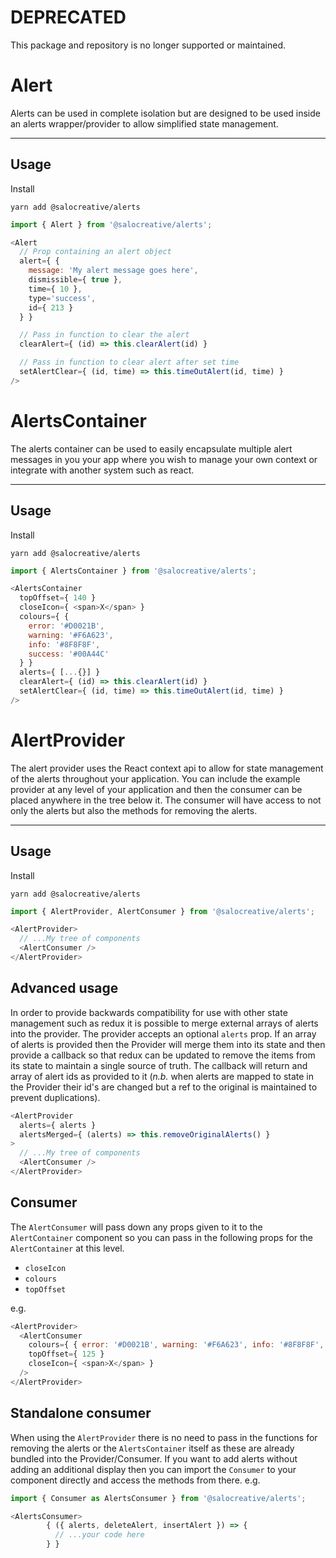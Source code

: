 # DEPRECATED

This package and repository is no longer supported or maintained.

# Alert

Alerts can be used in complete isolation but are designed to be used inside an alerts wrapper/provider to allow simplified state management.

---

## Usage

Install

```
yarn add @salocreative/alerts
```

```javascript
import { Alert } from '@salocreative/alerts';
```

```javascript
<Alert
  // Prop containing an alert object
  alert={ {
    message: 'My alert message goes here',
    dismissible={ true },
    time={ 10 },
    type='success',
    id={ 213 }
  } }

  // Pass in function to clear the alert
  clearAlert={ (id) => this.clearAlert(id) }

  // Pass in function to clear alert after set time
  setAlertClear={ (id, time) => this.timeOutAlert(id, time) }
/>
```

# AlertsContainer

The alerts container can be used to easily encapsulate multiple alert messages in you your app where you wish to manage your own context or integrate with another system such as react.

---

## Usage

Install

```
yarn add @salocreative/alerts
```

```javascript
import { AlertsContainer } from '@salocreative/alerts';
```

```javascript
<AlertsContainer
  topOffset={ 140 }
  closeIcon={ <span>X</span> }
  colours={ {
    error: '#D0021B',
    warning: '#F6A623',
    info: '#8F8F8F',
    success: '#00A44C'
  } }
  alerts={ [...{}] }
  clearAlert={ (id) => this.clearAlert(id) }
  setAlertClear={ (id, time) => this.timeOutAlert(id, time) }
/>
```

# AlertProvider

The alert provider uses the React context api to allow for state management of the alerts throughout your application. You can include the example provider at any level of your application and then the consumer can be placed anywhere in the tree below it. The consumer will have access to not only the alerts but also the methods for removing the alerts. 

---

## Usage

Install

```
yarn add @salocreative/alerts
```

```javascript
import { AlertProvider, AlertConsumer } from '@salocreative/alerts';
```

```javascript
<AlertProvider>
  // ...My tree of components
  <AlertConsumer />
</AlertProvider>
```

## Advanced usage

In order to provide backwards compatibility for use with other state management such as redux it is possible to merge external arrays of alerts into the provider. The provider accepts an optional `alerts` prop. If an array of alerts is provided then the Provider will merge them into its state and then provide a callback so that redux can be updated to remove the items from its state to maintain a single source of truth. The callback will return and array of alert ids as provided to it (*n.b.* when alerts are mapped to state in the Provider their id's are changed but a ref to the original is maintained to prevent duplications).

```javascript
<AlertProvider
  alerts={ alerts }
  alertsMerged={ (alerts) => this.removeOriginalAlerts() }
>
  // ...My tree of components
  <AlertConsumer />
</AlertProvider>
```

## Consumer

The `AlertConsumer` will pass down any props given to it to the `AlertContainer` component so you can pass in the following props for the `AlertContainer` at this level.

- `closeIcon`
- `colours`
- `topOffset`

e.g.

```javascript
<AlertProvider>
  <AlertConsumer
    colours={ { error: '#D0021B', warning: '#F6A623', info: '#8F8F8F', success: '#00A44C' } }
    topOffset={ 125 }
    closeIcon={ <span>X</span> }
  />
</AlertProvider>
```

## Standalone consumer

When using the `AlertProvider` there is no need to pass in the functions for removing the alerts or the `AlertsContainer` itself as these are already bundled into the Provider/Consumer. If you want to add alerts without adding an additional display then you can import the `Consumer` to your component directly and access the methods from there. e.g.

```javascript
import { Consumer as AlertsConsumer } from '@salocreative/alerts';

<AlertsConsumer>
        { ({ alerts, deleteAlert, insertAlert }) => {
          // ...your code here
        } }
```
